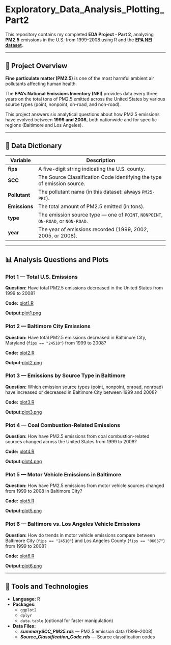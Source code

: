 # Exploratory_Data_Analysis_Plotting_Part2

This repository contains my completed **EDA Project - Part 2**, analyzing **PM2.5** emissions in the U.S. from 1999–2008 using R and the [**EPA NEI dataset**](https://d396qusza40orc.cloudfront.net/exdata%2Fdata%2FNEI_data.zip).

---

## 🧭 Project Overview

**Fine particulate matter (PM2.5)** is one of the most harmful ambient air pollutants affecting human health.

The **EPA’s National Emissions Inventory (NEI)** provides data every three years on the total tons of PM2.5 emitted across the United States by various source types (point, nonpoint, on-road, and non-road).

This project answers six analytical questions about how PM2.5 emissions have evolved between **1999 and 2008**, both nationwide and for specific regions (Baltimore and Los Angeles).

---

## 🧾 Data Dictionary

| Variable | Description |
| --- | --- |
| **fips** | A five-digit string indicating the U.S. county. |
| **SCC** | The Source Classification Code identifying the type of emission source. |
| **Pollutant** | The pollutant name (in this dataset: always `PM25-PRI`). |
| **Emissions** | The total amount of PM2.5 emitted (in tons). |
| **type** | The emission source type — one of `POINT`, `NONPOINT`, `ON-ROAD`, or `NON-ROAD`. |
| **year** | The year of emissions recorded (1999, 2002, 2005, or 2008). |

---

## 📊 Analysis Questions and Plots

### **Plot 1 — Total U.S. Emissions**

**Question:** Have total PM2.5 emissions decreased in the United States from 1999 to 2008?

**Code:** [plot1.R](https://github.com/Karyapos/Exploratory_Data_Analysis_Plotting_Part2/blob/main/plot1.R)

**Output:**[plot1.png](https://github.com/Karyapos/Exploratory_Data_Analysis_Plotting_Part2/blob/main/plot1.png)

### **Plot 2 — Baltimore City Emissions**

**Question:** Have total PM2.5 emissions decreased in Baltimore City, Maryland (`fips == "24510"`) from 1999 to 2008?

**Code:** [plot2.R](https://github.com/Karyapos/Exploratory_Data_Analysis_Plotting_Part2/blob/main/plot2.R)

**Output:**[plot2.png](https://github.com/Karyapos/Exploratory_Data_Analysis_Plotting_Part2/blob/main/plot2.png)

### **Plot 3 — Emissions by Source Type in Baltimore**

**Question:** Which emission source types (point, nonpoint, onroad, nonroad) have increased or decreased in Baltimore City between 1999 and 2008?

**Code:** [plot3.R](https://github.com/Karyapos/Exploratory_Data_Analysis_Plotting_Part2/blob/main/plot3.R)

**Output:**[plot3.png](https://github.com/Karyapos/Exploratory_Data_Analysis_Plotting_Part2/blob/main/plot3.png)

### **Plot 4 — Coal Combustion-Related Emissions**

**Question:** How have PM2.5 emissions from coal combustion-related sources changed across the United States from 1999 to 2008?

**Code:** [plot4.R](https://github.com/Karyapos/Exploratory_Data_Analysis_Plotting_Part2/blob/main/plot4.R)

**Output:**[plot4.png](https://github.com/Karyapos/Exploratory_Data_Analysis_Plotting_Part2/blob/main/plot4.png)

### **Plot 5 — Motor Vehicle Emissions in Baltimore**

**Question:** How have PM2.5 emissions from motor vehicle sources changed from 1999 to 2008 in Baltimore City?

**Code:** [plot5.R](https://github.com/Karyapos/Exploratory_Data_Analysis_Plotting_Part2/blob/main/plot5.R)

**Output:**[plot5.png](https://github.com/Karyapos/Exploratory_Data_Analysis_Plotting_Part2/blob/main/plot5.png)

### **Plot 6 — Baltimore vs. Los Angeles Vehicle Emissions**

**Question:** How do trends in motor vehicle emissions compare between Baltimore City (`fips == "24510"`) and Los Angeles County (`fips == "06037"`) from 1999 to 2008?

**Code:** [plot6.R](https://github.com/Karyapos/Exploratory_Data_Analysis_Plotting_Part2/blob/main/plot6.R)

**Output:**[plot6.png](https://github.com/Karyapos/Exploratory_Data_Analysis_Plotting_Part2/blob/main/plot6.png)

---

## 🧰 Tools and Technologies

- **Language:** R
- **Packages:**
    - `ggplot2`
    - `dplyr`
    - `data.table` (optional for faster manipulation)
- **Data Files:**
    - ***summarySCC_PM25.rds*** — PM2.5 emission data (1999–2008)
    - ***Source_Classification_Code.rds*** — Source classification codes
